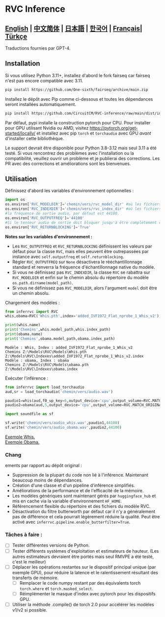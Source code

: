 # RVC Inference

[**English**](../README.md) | [**中文简体**](./README.ch.md) | [**日本語**](./README.ja.md) | [**한국어**](./README.ko.md) | [**Français**](./README.fr.md)| [**Türkçe**](./README.tr.md)
------
Traductions fournies par GPT-4.

## Installation
Si vous utilisez Python 3.11+, installez d'abord le fork fairseq car fairseq n'est pas encore compatible avec 3.11.
```bash
pip install https://github.com/One-sixth/fairseq/archive/main.zip
```

Installez le dépôt avec Pip comme ci-dessous et toutes les dépendances seront installées automatiquement.
```bash
pip install https://github.com/CircuitCM/RVC-inference/raw/main/dist/inferrvc-1.0-py3-none-any.whl
```
Par défaut, pypi installe la construction pytorch pour CPU. Pour installer pour GPU utilisant Nvidia ou AMD, visitez https://pytorch.org/get-started/locally/ et installez avec pip `torch` et `torchaudio` avec GPU _avant_ d'installer cette bibliothèque.

Le support devrait être disponible pour Python 3.8-3.12 mais seul 3.11 a été testé. Si vous rencontrez des problèmes avec l'installation ou la compatibilité, veuillez ouvrir un problème et je publierai des corrections.
Les PR avec des corrections et améliorations sont les bienvenues.

## Utilisation
Définissez d'abord les variables d'environnement optionnelles :
```python
import os
os.environ['RVC_MODELDIR']='chemin/vers/rvc_model_dir' #où les fichiers model.pth sont stockés.
os.environ['RVC_INDEXDIR']='chemin/vers/rvc_index_dir' #où les fichiers model.index sont stockés.
#la fréquence de sortie audio, par défaut est 44100.
os.environ['RVC_OUTPUTFREQ']='44100'
#Si le tenseur audio de sortie doit bloquer jusqu'à être complètement chargé, cela peut être ignoré. Mais si vous voulez l'exécuter dans un pipeline torch plus grand, le régler sur False améliorera un peu les performances.
os.environ['RVC_RETURNBLOCKING']='True'
```
**Notes sur les variables d'environnement :**
- Les `RVC_OUTPUTFREQ` et `RVC_RETURNBLOCKING` définissent les valeurs par défaut pour la classe `RVC`, mais elles peuvent être outrepassées par instance avec `self.outputfreq` et `self.returnblocking`.
- Régler `RVC_OUTPUTFREQ` sur `None` désactivera le rééchantillonnage standard et renverra la fréquence d'échantillonnage native du modèle.
- Si vous ne définissez pas `RVC_INDEXDIR`, la classe `RVC` se rabattra sur `RVC_MODELDIR` et enfin sur le chemin absolu du répertoire du modèle `os.path.dirname(model_path)`.
- Si vous ne définissez pas `RVC_MODELDIR`, alors l'argument `model` doit être un chemin absolu.

Chargement des modèles :
```python
from inferrvc import RVC
whis,obama=RVC('Whis.pth',index='added_IVF1972_Flat_nprobe_1_Whis_v2'),RVC(model='obama')

print(whis.name)
print('Chemins',whis.model_path,whis.index_path)
print(obama.name)
print('Chemins',obama.model_path,obama.index_path)
```
```text
Modèle : Whis, Index : added_IVF1972_Flat_nprobe_1_Whis_v2
Chemins Z:\Models\RVC\Models\Whis.pth Z:\Models\RVC\Indexes\added_IVF1972_Flat_nprobe_1_Whis_v2.index
Modèle : obama, Index : obama
Chemins Z:\Models\RVC\Models\obama.pth Z:\Models\RVC\Indexes\obama.index
```

Exécuter l'inférence :
```python
from inferrvc import load_torchaudio
aud,sr = load_torchaudio('chemin/vers/audio.wav')

paudio1=whis(aud,f0_up_key=6,output_device='cpu',output_volume=RVC.MATCH_ORIGINAL,index_rate=.75)
paudio2=obama(aud,5,output_device='cpu',output_volume=RVC.MATCH_ORIGINAL,index_rate=.9)

import soundfile as sf

sf.write('chemin/vers/audio_whis.wav',paudio1,44100)
sf.write('chemin/vers/audio_obama.wav',paudio2,44100)
```
[Exemple Whis.](./docs/audio_whis.wav)  
[Exemple Obama.](./docs/audio_obama.wav)

### Chang

ements par rapport au dépôt original :
 - Suppression de la plupart du code non lié à l'inférence. Maintenant beaucoup moins de dépendances.
 - Création d'une classe et d'un pipeline d'inférence simplifiés.
 - Améliorations de la performance et de l'efficacité de la mémoire.
 - Les modèles génériques sont maintenant gérés par `huggingface_hub` et mis en cache via la variable d'environnement `HF_HOME`.
 - Référencement flexible du répertoire et des fichiers du modèle RVC.
 - Désactivation du filtre butterworth par défaut car il n'y a généralement pas de différence et cela pourrait légèrement réduire la qualité. Peut être activé avec `inferrvc.pipeline.enable_butterfilter=True`.

### Tâches à faire :
- [ ] Tester différentes versions de Python.
- [ ] Tester différents systèmes d'exploitation et estimateurs de hauteur. (Les autres estimateurs devraient être portés mais seul RMVPE a été testé, c'est le meilleur)
- [ ] Déplacer les opérations restantes sur le dispositif principal unique (par exemple GPU), pour réduire la latence et le ralentissement résultant des transferts de mémoire.
  - [ ] Remplacer le code numpy restant par des équivalents torch `torch.where` et `torch.masked_select`.
  - [ ] Réimplémenter le masque d'index avec pytorch pour les dispositifs GPU.
- [ ] Utiliser la méthode .compile() de torch 2.0 pour accélérer les modèles v1/v2 si possible.